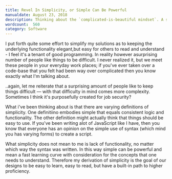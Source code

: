 ```yaml
---
title: Revel In Simplicity, or Simple Can Be Powerful
manualdate: August 23, 2018
description: Thinking about the `complicated-is-beautiful mindset`. A surprising amount of people like keeping things difficult
wordcount:  560
category: Software
---
```


I put forth quite some effort to simplify my solutions as to keeping the underlying functionality elegant,but easy for others to read and understand - I feel it's a tenant of good programming.  In reality however asurprising number of people like things to be difficult. I never realized it, but we meet these people in your everyday work places; if you've ever taken over a code-base that you felt had been way over complicated then you know exactly what I'm talking about.

..again, let me reiterate that a surprising amount of people like to keep things difficult — with that difficulty in mind comes more complexity. Sometimes I think it's purposefully created for job security?

What i've been thinking about is that there are varying definitions of simplicity. One definitiino embodies simple that equals consistent logic and functionality. The other definition might actually think that things should be easy to use. If you've been writing alot of JavaScript like I have, then you know that everyone has an opinion on the simple use of syntax (which mind you has varying forms) to create a script.

What simplicity does not mean to me is lack of functionality, no matter which way the syntax was written. In this way simple can be powerful and mean a fast learning curve with consideration for the concepts that one needs to understand. Therefore my derivation of simplicity is the goal of our designs to be easy to learn, easy to read, but have a built-in path to higher proficiency.

